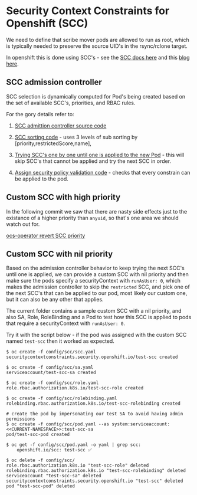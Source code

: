 # Security Context Constraints for Openshift (SCC)

We need to define that scribe mover pods are allowed to run as root,
which is typically needed to preserve the source UID's in the rsync/rclone target.

In openshift this is done using SCC's - see the [SCC docs here](
    https://docs.openshift.com/container-platform/4.6/authentication/managing-security-context-constraints.html
) and this [blog here](
    https://www.openshift.com/blog/managing-sccs-in-openshift
).

## SCC admission controller

SCC selection is dynamically computed for Pod's being created
based on the set of available SCC's, priorities, and RBAC rules.

For the gory details refer to:

1. [SCC admittion controller source code](
    https://github.com/openshift/apiserver-library-go/blob/release-4.6/pkg/securitycontextconstraints/sccadmission/admission.go#L79
)

1. [SCC sorting code](
    https://github.com/openshift/apiserver-library-go/blob/release-4.6/pkg/securitycontextconstraints/util/sort/bypriority.go
) - uses 3 levels of sub sorting by \[priority,restrictedScore,name\],

1. [Trying SCC's one by one until one is applied to the new Pod](
    https://github.com/openshift/apiserver-library-go/blob/release-4.6/pkg/securitycontextconstraints/sccadmission/admission.go#L193-L231
) - this will skip SCC's that cannot be applied and try the next SCC in order.

1. [Assign security policy validation code](
    https://github.com/openshift/apiserver-library-go/blob/release-4.6/pkg/securitycontextconstraints/sccmatching/matcher.go#L109-L112
) - checks that every constrain can be applied to the pod.

## Custom SCC with high priority

In the following commit we saw that there are nasty side effects
just to the existance of a higher priority than `anyuid`,
so that's one area we should watch out for.

[ocs-operator revert SCC priority](
    https://github.com/openshift/ocs-operator/commit/14b78266a867a6332180e1d665d44980f541908b
)

## Custom SCC with nil priority

Based on the admission controller behavior
to keep trying the next SCC's until one is applied,
we can provide a custom SCC with nil priority
and then make sure the pods specify a securityContext with `runAsUser: 0`,
which makes the admission controller to skip the `restricted` SCC,
and pick one of the next SCC's that can be applied to our pod,
most likely our custom one, but it can also be any other that applies.

The current folder contains a sample custom SCC with a nil priority,
and also SA, Role, RoleBinding and a Pod to test how this SCC is applied
to pods that require a securityContext with `runAsUser: 0`.

Try it with the script below - if the pod was assigned with the custom
SCC named `test-scc` then it worked as expected.

```
$ oc create -f config/scc/scc.yaml
securitycontextconstraints.security.openshift.io/test-scc created

$ oc create -f config/scc/sa.yaml
serviceaccount/test-scc-sa created

$ oc create -f config/scc/role.yaml
role.rbac.authorization.k8s.io/test-scc-role created

$ oc create -f config/scc/rolebinding.yaml
rolebinding.rbac.authorization.k8s.io/test-scc-rolebinding created

# create the pod by impersonating our test SA to avoid having admin permissions
$ oc create -f config/scc/pod.yaml --as system:serviceaccount:<<CURRENT-NAMESPACE>>:test-scc-sa
pod/test-scc-pod created

$ oc get -f config/scc/pod.yaml -o yaml | grep scc:
    openshift.io/scc: test-scc ✅

$ oc delete -f config/scc/
role.rbac.authorization.k8s.io "test-scc-role" deleted
rolebinding.rbac.authorization.k8s.io "test-scc-rolebinding" deleted
serviceaccount "test-scc-sa" deleted
securitycontextconstraints.security.openshift.io "test-scc" deleted
pod "test-scc-pod" deleted
```
